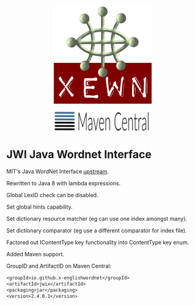 <p align="center">
<img width="256" height="256" src="images/xewn2.png">
</p>
<p align="center">
<img width="256" src="images/mavencentral.png">
</p>

# JWI Java Wordnet Interface

MIT's Java WordNet Interface [upstream](https://projects.csail.mit.edu/jwi/).

Rewritten to Java 8 with lambda expressions.

Global LexID check can be disabled.

Set global hints capability.

Set dictionary resource matcher (eg can use one index amongst many).

Set dictionary comparator (eg use a different comparator for index file).

Factored out IContentType key functionality into ContentType key enum.

Added Maven support.
    
GroupID and ArtifactID on Maven Central:
	
	<groupId>io.github.x-englishwordnet</groupId>
	<artifactId>jwix</artifactId>
	<packaging>jar</packaging>
	<version>2.4.0.1</version>
